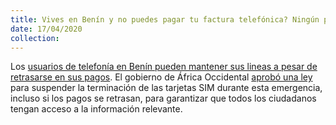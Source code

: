 ```yaml
---
title: Vives en Benín y no puedes pagar tu factura telefónica? Ningún problema
date: 17/04/2020
collection:
---
```


Los [usuarios de telefonía en Benín pueden mantener sus lineas a pesar de retrasarse en sus pagos](https://a4ai.org/how-our-partners-are-keeping-people-connected-during-the-covid-19-crisis/). El gobierno de África Occidental [aprobó una ley](https://a4ai.org/how-our-partners-are-keeping-people-connected-during-the-covid-19-crisis/) para suspender la terminación de las tarjetas SIM durante esta emergencia, incluso si los pagos se retrasan, para garantizar que todos los ciudadanos tengan acceso a la información relevante.

